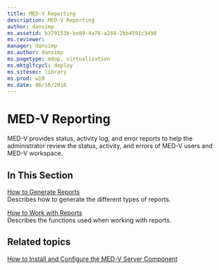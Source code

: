 ```yaml
---
title: MED-V Reporting
description: MED-V Reporting
author: dansimp
ms.assetid: b379153b-be89-4a76-a284-2bb4591c3490
ms.reviewer: 
manager: dansimp
ms.author: dansimp
ms.pagetype: mdop, virtualization
ms.mktglfcycl: deploy
ms.sitesec: library
ms.prod: w10
ms.date: 06/16/2016
---
```



# MED-V Reporting


MED-V provides status, activity log, and error reports to help the administrator review the status, activity, and errors of MED-V users and MED-V workspace.

## In This Section


<a href="" id="how-to-generate-reports"></a>[How to Generate Reports](how-to-generate-reports-medvv2.md)  
Describes how to generate the different types of reports.

<a href="" id="how-to-work-with-reports"></a>[How to Work with Reports](how-to-work-with-reports.md)  
Describes the functions used when working with reports.

## Related topics


[How to Install and Configure the MED-V Server Component](how-to-install-and-configure-the-med-v-server-component.md)

 

 






